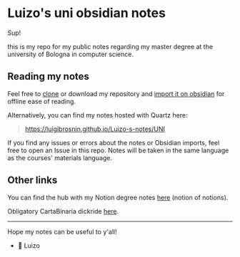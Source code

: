 # Luizo's uni obsidian notes
Sup!

this is my repo for my public notes regarding my master degree at the university of Bologna in computer science.

## Reading my notes
Feel free to [clone](https://docs.github.com/en/repositories/creating-and-managing-repositories/cloning-a-repository) or download my repository and [import it on obsidian](https://help.obsidian.md/Files+and+folders/Manage+vaults) for offline ease of reading.

Alternatively, you can find my notes hosted with Quartz here:
> https://luigibrosnin.github.io/Luizo-s-notes/UNI

If you find any issues or errors about the notes or Obsidian imports, feel free to open an Issue in this repo.
Notes will be taken in the same language as the courses' materials language.

## Other links

You can find the hub with my Notion degree notes [here](https://luizo.notion.site/Notion-dei-Notion-20c37e0ee4904a9c898680378f1a50b0?pvs=4) (notion of notions).

Obligatory CartaBinaria dickride [here](https://CartaBinaria.students.cs.unibo.it/).

---


Hope my notes can be useful to y'all!
- 🐰 Luizo

